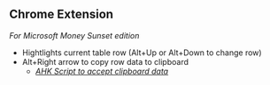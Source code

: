 ## Chrome Extension
*For Microsoft Money Sunset edition*

- Hightlights current table row (Alt+Up or Alt+Down to change row)
- Alt+Right arrow to copy row data to clipboard
  - *[AHK Script to accept clipboard data](https://gist.github.com/StAmourD/6940fcc16544c38c43700b70cd09d06f)*
